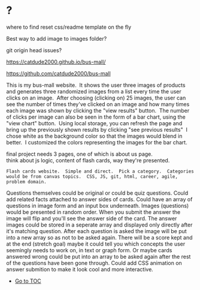 # ?

where to find reset css/readme template on the fly

Best way to add image to images folder?

git origin head issues?



https://catdude2000.github.io/bus-mall/

https://github.com/catdude2000/bus-mall

This is my bus-mall website.  It shows the user three images of products and generates three randomized images from a list every time the user clicks on an image.  After choosing (clicking on) 25 images, the user can see the number of times they've clicked on an image and how many times each image was shown by clicking the "view results" button.  The number of clicks per image can also be seen in the form of a bar chart, using the "view chart" button.  Using local storage, you can refresh the page and bring up the previously shown results by clicking "see previous results"  I chose white as the background color so that the images would blend in better.  I customized the colors representing the images for the bar chart.



final project needs 3 pages, one of which is about us page.  
think about js logic, content of flash cards, way they're presented.


	Flash cards website.  Simple and direct.  Pick a category.  Categories would be from canvas topics.  CSS, JS, git, html, career, agile, problem domain.
Questions themselves could be original or could be quiz questions.
Could add related facts attached to answer sides of cards.
	Could have an array of questions in image form and an input box underneath.  Images (questions) would be presented in random order.  When you submit the answer the image will flip and you'll see the answer side of the card.
	The answer images could be stored in a seperate array and displayed only directly after it's matching question.  After each question is asked the image will be put into a new array so as not to be asked again.
	There will be a score kept and at the end (stretch goal) maybe it could tell you which concepts the user seemingly needs to work on, in text or graph form. Or maybe cards answered wrong could be put into an array to be asked again after the rest of the questions have been gone through.
Could add CSS animation on answer submition to make it look cool and more interactive.





- [Go to TOC](README.md)
